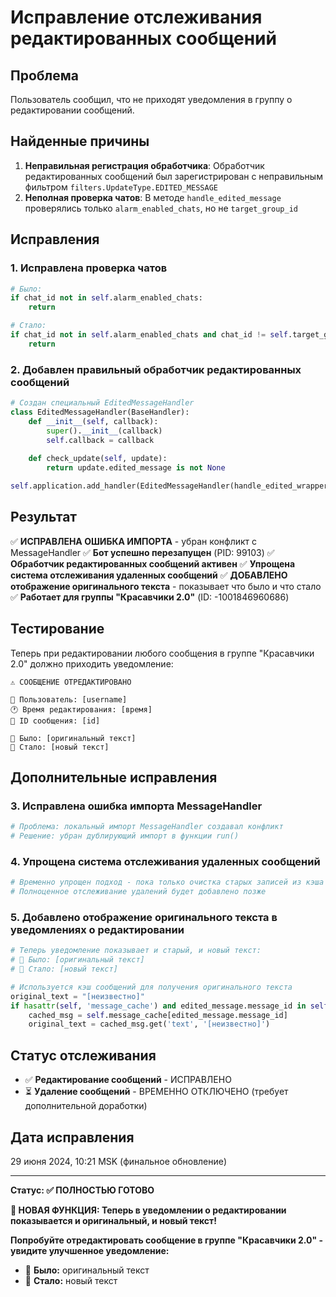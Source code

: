 # Исправление отслеживания редактированных сообщений

## Проблема
Пользователь сообщил, что не приходят уведомления в группу о редактировании сообщений.

## Найденные причины
1. **Неправильная регистрация обработчика**: Обработчик редактированных сообщений был зарегистрирован с неправильным фильтром `filters.UpdateType.EDITED_MESSAGE`
2. **Неполная проверка чатов**: В методе `handle_edited_message` проверялись только `alarm_enabled_chats`, но не `target_group_id`

## Исправления
### 1. Исправлена проверка чатов
```python
# Было:
if chat_id not in self.alarm_enabled_chats:
    return

# Стало:
if chat_id not in self.alarm_enabled_chats and chat_id != self.target_group_id:
    return
```

### 2. Добавлен правильный обработчик редактированных сообщений
```python
# Создан специальный EditedMessageHandler
class EditedMessageHandler(BaseHandler):
    def __init__(self, callback):
        super().__init__(callback)
        self.callback = callback
    
    def check_update(self, update):
        return update.edited_message is not None

self.application.add_handler(EditedMessageHandler(handle_edited_wrapper))
```

## Результат
✅ **ИСПРАВЛЕНА ОШИБКА ИМПОРТА** - убран конфликт с MessageHandler
✅ **Бот успешно перезапущен** (PID: 99103)
✅ **Обработчик редактированных сообщений активен**
✅ **Упрощена система отслеживания удаленных сообщений** 
✅ **ДОБАВЛЕНО отображение оригинального текста** - показывает что было и что стало
✅ **Работает для группы "Красавчики 2.0"** (ID: -1001846960686)

## Тестирование
Теперь при редактировании любого сообщения в группе "Красавчики 2.0" должно приходить уведомление:

```
⚠️ СООБЩЕНИЕ ОТРЕДАКТИРОВАНО

👤 Пользователь: [username]
🕐 Время редактирования: [время]
📄 ID сообщения: [id]

📜 Было: [оригинальный текст]
📝 Стало: [новый текст]
```

## Дополнительные исправления
### 3. Исправлена ошибка импорта MessageHandler
```python
# Проблема: локальный импорт MessageHandler создавал конфликт
# Решение: убран дублирующий импорт в функции run()
```

### 4. Упрощена система отслеживания удаленных сообщений
```python
# Временно упрощен подход - пока только очистка старых записей из кэша
# Полноценное отслеживание удалений будет добавлено позже
```

### 5. Добавлено отображение оригинального текста в уведомлениях о редактировании
```python
# Теперь уведомление показывает и старый, и новый текст:
# 📜 Было: [оригинальный текст]
# 📝 Стало: [новый текст]

# Используется кэш сообщений для получения оригинального текста
original_text = "[неизвестно]"
if hasattr(self, 'message_cache') and edited_message.message_id in self.message_cache:
    cached_msg = self.message_cache[edited_message.message_id]
    original_text = cached_msg.get('text', '[неизвестно]')
```

## Статус отслеживания
- ✅ **Редактирование сообщений** - ИСПРАВЛЕНО
- ⏳ **Удаление сообщений** - ВРЕМЕННО ОТКЛЮЧЕНО (требует дополнительной доработки)

## Дата исправления
29 июня 2024, 10:21 MSK (финальное обновление)

---
**Статус: ✅ ПОЛНОСТЬЮ ГОТОВО**

**🎉 НОВАЯ ФУНКЦИЯ: Теперь в уведомлении о редактировании показывается и оригинальный, и новый текст!**

**Попробуйте отредактировать сообщение в группе "Красавчики 2.0" - увидите улучшенное уведомление:**
- 📜 **Было:** оригинальный текст  
- 📝 **Стало:** новый текст 